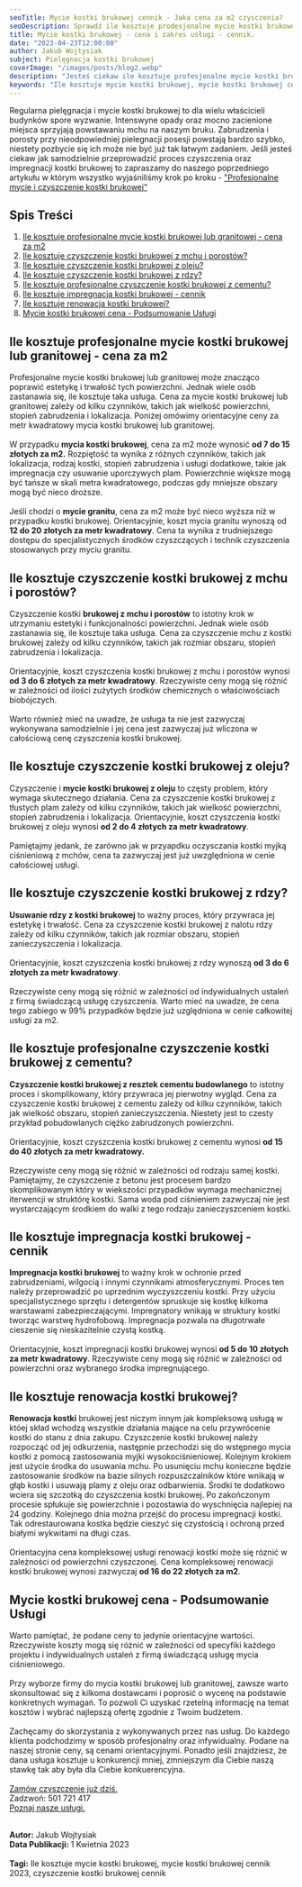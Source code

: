 ```yaml
---
seoTitle: Mycie kostki brukowej cennik - Jaka cena za m2 czysczenia?
seoDescription: Sprawdź ile kosztuje prodesjonalne mycie kostki brukowej w twojej okolicy. Cena czyszczenia jest uzależniona od wielu czynników. Poznaj szczegółowy cennik.
title: Mycie kostki brukowej - cena i zakres usługi - cennik.
date: "2023-04-23T12:00:00"
author: Jakub Wojtysiak
subject: Pielęgnacja kostki brukowej
coverImage: "/images/posts/blog2.webp"
description: "Jesteś ciekaw ile kosztuje profesjonalne mycie kostki brukowej? Poznaj ceny jakie występują na rynku i nie daj się nabić w butelkę! Pamiętaj by zawsze porównać konkuerncyjne oferty."
keywords: "Ile kosztuje mycie kostki brukowej, mycie kostki brukowej cennik 2023, czyszczenie kostki brukowej cennik, mycie kostki brukowej cena warszawa"
---
```


<div class="blackBgPost">
<p class="container">Regularna pielęgnacja i mycie kostki brukowej to dla wielu właścicieli budynków spore wyzwanie. Intenswyne opady oraz mocno zacienione miejsca sprzyjają powstawaniu mchu na naszym bruku. Zabrudzenia i porosty przy nieodpowiedniej pielegnacji posesji powstają bardzo szybko, niestety pozbycie się ich może nie być już tak łatwym zadaniem. Jeśli jesteś ciekaw jak samodzielnie przeprowadzić proces czyszczenia oraz impregnacji kostki brukowej to zapraszamy do naszego poprzedniego artykułu w którym wszystko wyjaśniliśmy krok po kroku - <a href="https://www.czystykamien.pl/posts/czyszczenie-kostki-brukowej-warszawa" target="_blank" rel="noopener">"Profesjonalne mycie i czyszczenie kostki brukowej"</a></p>
</div>

<h2>Spis Treści</h2>
<div class="blackBgPost">
 <ol class="container">
    <li><a href="#a1">Ile kosztuje profesjonalne mycie kostki brukowej lub granitowej - cena za m2</a></li>
    <li><a href="#a2">Ile kosztuje czyszczenie kostki brukowej z mchu i porostów?</a></li>
    <li><a href="#a3">Ile kosztuje czyszczenie kostki brukowej z oleju?</a></li>
    <li><a href="#a4">Ile kosztuje czyszczenie kostki brukowej z rdzy?</a></li>
    <li><a href="#a5">Ile kosztuje profesjonalne czyszczenie kostki brukowej z cementu?</a></li>
    <li><a href="#a6">Ile kosztuje impregnacja kostki brukowej - cennik</a></li>
    <li><a href="#a7">Ile kosztuje renowacja kostki brukowej?</a></li>
    <li><a href="#a8">Mycie kostki brukowej cena - Podsumowanie Usługi</a></li>
 </ol>
</div>

<h2 id="a1">Ile kosztuje profesjonalne mycie kostki brukowej lub granitowej - cena za m2</h2>

<div class="blackBgPost">
<p class="container">Profesjonalne mycie kostki brukowej lub granitowej może znacząco poprawić estetykę i trwałość tych powierzchni. Jednak wiele osób zastanawia się, ile kosztuje taka usługa. Cena za mycie kostki brukowej lub granitowej zależy od kilku czynników, takich jak wielkość powierzchni, stopień zabrudzenia i lokalizacja. Poniżej omówimy orientacyjne ceny za metr kwadratowy mycia kostki brukowej lub granitowej.<br/><br/>
W przypadku <strong>mycia kostki brukowej</strong>, cena za m2 może wynosić <strong>od 7 do 15 złotych za m2.</strong> Rozpiętość ta wynika z różnych czynników, takich jak lokalizacja, rodzaj kostki, stopień zabrudzenia i usługi dodatkowe, takie jak impregnacja czy usuwanie uporczywych plam. Powierzchnie większe mogą być tańsze w skali metra kwadratowego, podczas gdy mniejsze obszary mogą być nieco droższe.<br/><br/>
Jeśli chodzi o <strong>mycie granitu</strong>, cena za m2 może być nieco wyższa niż w przypadku kostki brukowej. Orientacyjnie, koszt mycia granitu wynoszą od <strong>12 do 20 złotych za metr kwadratowy</strong>. Cena ta wynika z trudniejszego dostępu do specjalistycznych środków czyszczących i technik czyszczenia stosowanych przy myciu granitu.</p>
</div>

<h2 id="a2">Ile kosztuje czyszczenie kostki brukowej z mchu i porostów?</h2>

<div class="blackBgPost">
<p class="container">Czyszczenie kostki <strong>brukowej z mchu i porostów</strong> to istotny krok w utrzymaniu estetyki i funkcjonalności powierzchni. Jednak wiele osób zastanawia się, ile kosztuje taka usługa. Cena za czyszczenie mchu z kostki brukowej zależy od kilku czynników, takich jak rozmiar obszaru, stopień zabrudzenia i lokalizacja. <br/><br/>
Orientacyjnie, koszt czyszczenia kostki brukowej z mchu i porostów wynosi<strong> od 3 do 6 złotych za metr kwadratowy</strong>. Rzeczywiste ceny mogą się różnić w zależności od ilości zużytych środków chemicznych o właściwościach biobójczych.<br/><br/>
Warto również mieć na uwadze, że usługa ta nie jest zazwyczaj wykonywana samodzielnie i jej cena jest zazwyczaj już wliczona w całościową cenę czyszczenia kostki brukowej.</p>
</div>

<h2 id="a3">Ile kosztuje czyszczenie kostki brukowej z oleju?</h2>

<div class="blackBgPost">
<p class="container">Czyszczenie i <strong>mycie kostki brukowej z oleju</strong> to częsty problem, który wymaga skutecznego działania. Cena za czyszczenie kostki brukowej z tłustych plam zależy od kilku czynników, takich jak wielkość powierzchni, stopień zabrudzenia i lokalizacja. Orientacyjnie, koszt czyszczenia kostki brukowej z oleju wynosi <strong>od 2 do 4 złotych za metr kwadratowy</strong>.<br/><br/>
Pamiętajmy jedank, że zarówno jak w przyapdku oczysczania kostki myjką ciśnieniową z mchów, cena ta zazwyczaj jest już uwzględniona w cenie całościowej usługi.
</p>
</div>

<h2 id="a4">Ile kosztuje czyszczenie kostki brukowej z rdzy?</h2>

<div class="blackBgPost">
<p class="container"><strong>Usuwanie rdzy z kostki brukowej</strong> to ważny proces, który przywraca jej estetykę i trwałość. Cena za czyszczenie kostki brukowej z nalotu rdzy zależy od kilku czynników, takich jak rozmiar obszaru, stopień zanieczyszczenia i lokalizacja.<br/><br/>
Orientacyjnie, koszt czyszczenia kostki brukowej z rdzy wynoszą <strong>od 3 do 6 złotych za metr kwadratowy</strong>. <br/><br/>
Rzeczywiste ceny mogą się różnić w zależności od indywidualnych ustaleń z firmą świadczącą usługę czyszczenia. Warto mieć na uwadze, że cena tego zabiego w 99% przypadków będzie już uzględniona w cenie całkowitej usługi za m2.
</p>
</div>

<h2 id="a5">Ile kosztuje profesjonalne czyszczenie kostki brukowej z cementu?</h2>

<div class="blackBgPost">
<p class="container"><strong>Czyszczenie kostki brukowej z resztek cementu budowlanego</strong> to istotny proces i skomplikowany, który przywraca jej pierwotny wygląd. Cena za czyszczenie kostki brukowej z cementu zależy od kilku czynników, takich jak wielkość obszaru, stopień zanieczyszczenia. Niestety jest to czesty przykład pobudowlanych ciężko zabrudzonych powierzchni.<br/><br/>
Orientacyjnie, koszt czyszczenia kostki brukowej z cementu wynosi <strong>od 15 do 40 złotych za metr kwadratowy.</strong> <br/><br/>
Rzeczywiste ceny mogą się różnić w zależności od rodzaju samej kostki. Pamiętajmy, że czyszczenie z betonu jest procesem bardzo skomplikowanym który w wiekszości przypadków wymaga mechanicznej iterwencji w struktórę kostki. Sama woda pod ciśnieniem zazwyczaj nie jest wystarczającym środkiem do walki z tego rodzaju zanieczyszceniem kostki.</p>
</div>

<h2 id="a6">Ile kosztuje impregnacja kostki brukowej - cennik</h2>

<div class="blackBgPost">
<p class="container"><strong>Impregnacja kostki brukowej</strong> to ważny krok w ochronie przed zabrudzeniami, wilgocią i innymi czynnikami atmosferycznymi. Proces ten należy przeprowadzić po uprzednim wyczyszczeniu kostki. Przy użyciu specjalistycznego sprzętu i detergentów spruskuje się kostkę kilkoma warstawami zabezpieczającymi. Impregnatory wnikają w struktury kostki tworząc warstwę hydrofobową. Impregnacja pozwala na długotrwałe cieszenie się nieskazitelnie czystą kostką.<br/><br/>
Orientacyjnie, koszt impregnacji kostki brukowej wynosi <strong>od 5 do 10 złotych za metr kwadratowy</strong>. Rzeczywiste ceny mogą się różnić w zależności od powierzchni oraz wybranego środka impregnującego. 
</p>
</div>

<h2 id="a7">Ile kosztuje renowacja kostki brukowej?</h2>

<div class="blackBgPost">
<p class="container"><strong>Renowacja kostki</strong> brukowej jest niczym innym jak kompleksową usługą w któej skład wchodzą wszystkie działania mające na celu przywrócenie kostki do stanu z dnia zakupu. Czyszczenie kostki brukowej należy rozpocząć od jej odkurzenia, następnie przechodzi się do wstępnego mycia kostki z pomocą zastosowania myjki wysokociśnieniowej. Kolejnym krokiem jest użycie środka do usuwania mchu. Po usunięciu mchu konieczne będzie zastosowanie środków na bazie silnych rozpuszczalników które wnikają w głąb kostki i usuwają plamy z oleju oraz odbarwienia. Środki te dodatkowo wciera się szczotką do czyszczenia kostki brukowej. Po zakończonym procesie spłukuje się powierzchnie i pozostawia do wyschnięcia najlepiej na 24 godziny. Kolejnego dnia można przejść do procesu impregnacji kostki. Tak odrestaurowana kostka będzie cieszyć się czystością i ochroną przed białymi wykwitami na długi czas.<br/><br/>
Orientacyjna cena kompleksowej usługi renowacji kostki może się róznić w zależności od powierzchni czyszczonej. Cena kompleksowej renowacji kostki brukowej wynosi zazwyczaj <strong>od 16 do 22 złotych za m2</strong>. </p>
</div>

<h2 id="a8">Mycie kostki brukowej cena - Podsumowanie Usługi</h2>

<div class="blackBgPost">
<p class="container">Warto pamiętać, że podane ceny to jedynie orientacyjne wartości. Rzeczywiste koszty mogą się różnić w zależności od specyfiki każdego projektu i indywidualnych ustaleń z firmą świadczącą usługę mycia ciśnieniowego.<br/><br/>
Przy wyborze firmy do mycia kostki brukowej lub granitowej, zawsze warto skonsultować się z kilkoma dostawcami i poprosić o wycenę na podstawie konkretnych wymagań. To pozwoli Ci uzyskać rzetelną informację na temat kosztów i wybrać najlepszą ofertę zgodnie z Twoim budżetem.<br/><br/>
Zachęcamy do skorzystania z wykonywanych przez nas usług. Do każdego klienta podchodzimy w sposób profesjonalny oraz infywidualny. Podane na naszej stronie ceny, są cenami orientacyjnymi. Ponadto jeśli znajdziesz, że dana usługa kosztuje u konkurencji mniej, zmniejszym dla Ciebie naszą stawkę tak aby była dla Ciebie konkuerencyjna. <br/><br/>
<a href="https://www.czystykamien.pl/kontakt" target="_blank" rel="noopener">Zamów czyszczenie już dziś.</a><br/>
Zadzwoń: 501 721 417<br/>
<a href="https://www.czystykamien.pl/oferta" target="_blank" rel="noopener">Poznaj nasze usługi.</a><br/><br/>

<strong>Autor:</strong> Jakub Wojtysiak<br><strong>Data Publikacji: </strong>1 Kwietnia 2023<br/><br/>
<strong>Tagi:</strong> Ile kosztuje mycie kostki brukowej, mycie kostki brukowej cennik 2023, czyszczenie kostki brukowej cennik</p>
</div>

